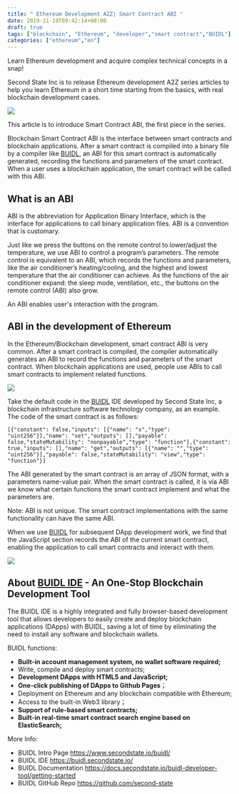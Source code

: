 ```yaml
---
title: " Ethereum Development A2Z| Smart Contract ABI "
date: 2019-11-19T09:42:14+08:00
draft: true
tags: ["blockchain", "Ethereum", "developer","smart contract","BUIDL"]
categories: ["ethereum","en"]
---
```

Learn Ethereum development and acquire complex technical concepts in a snap!

Second State Inc is to release Ethereum development A2Z series articles to help you learn Ethereum in a short time starting from the basics, with real blockchain development cases.


![](/images/20191112-abi-01.png)


This article is to introduce Smart Contract ABI, the first piece in the series.

Blockchain Smart Contract ABI is the interface between smart contracts and blockchain applications. After a smart contract is compiled into a binary file by a compiler like [BUIDL](https://buidl.secondstate.io/), an ABI for this smart contract is automatically generated, recording the functions and parameters of the smart contract. When a user uses a blockchain application, the smart contract will be called with this ABI.

## What is an ABI 

ABI is the abbreviation for Application Binary Interface, which is the interface for applications to call binary application files. ABI is a convention that is customary.

Just like we press the buttons on the remote control to  lower/adjust the temperature, we use ABI to control a program’s parameters. The remote control is equivalent to an ABI, which records the functions and parameters, like the air conditioner’s heating/cooling, and the highest and lowest temperature that the air conditioner can achieve. As the functions of the air conditioner expand: the sleep mode, ventilation, etc., the buttons on the remote control (ABI) also grow.

An ABI enables user's interaction with the program.

## ABI in the development of Ethereum

In the Ethereum/Blockchain development, smart contract ABI is very common. After a smart contract is compiled, the compiler automatically generates an ABI to record the functions and parameters of the smart contract. When blockchain applications are used, people use ABIs to call smart contracts to implement related functions.


![](/images/20191112-abi-02.png)

Take the default code in the [BUIDL](https://buidl.secondstate.io/) IDE developed by Second State Inc, a blockchain infrastructure software technology company, as an example. The code of the smart contract is as follows:

```
[{"constant": false,"inputs": [{"name": "x","type": "uint256"}],"name": "set","outputs": [],"payable": false,"stateMutability": "nonpayable","type": "function"},{"constant": true,"inputs": [],"name": "get","outputs": [{"name": "","type": "uint256"}],"payable": false,"stateMutability": "view","type": "function"}]
```
The ABI generated by the smart contract is an array of JSON format, with a parameters name-value pair. When the smart contract is called, it is via ABI we know what certain functions the smart contract implement and what the parameters are.

Note: ABI is not unique. The smart contract implementations with the same functionality can have the same ABI.

When we use [BUIDL](https://buidl.secondstate.io/) for subsequent DApp development work, we find that the JavaScript section records the ABI of the current smart contract, enabling the application to call smart contracts and interact with them.

![](/images/20191112-abi-03.png)

## About [BUIDL IDE](https://www.secondstate.io/buidl/) - An One-Stop Blockchain Development Tool

The BUIDL IDE is a highly integrated and fully browser-based development tool that allows developers to easily create and deploy blockchain applications (DApps) with BUIDL, saving a lot of time by eliminating the need to install any software and blockchain wallets.

BUIDL functions:

* **Built-in account management system, no wallet software required;**
* Write, compile and deploy smart contracts;
* **Development DApps with HTML5 and JavaScript;**
* **One-click publishing of DApps to Github Pages**；
* Deployment on Ethereum and any blockchain compatible with Ethereum;
* Access to the built-in Web3 library；
* **Support of rule-based smart contracts;**
* **Built-in real-time smart contract search engine based on ElasticSearch;**


More Info:

* BUIDL Intro Page
    https://www.secondstate.io/buidl/
* BUIDL IDE
    https://buidl.secondstate.io/
* BUIDL Documentation
    https://docs.secondstate.io/buidl-developer-tool/getting-started
* BUIDL GitHub Repo
    https://github.com/second-state



